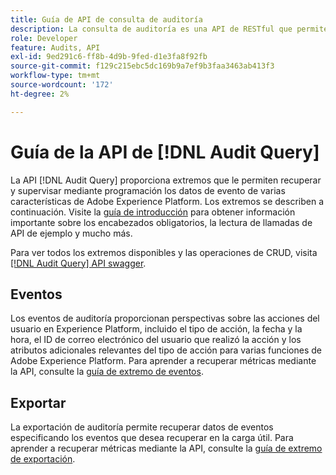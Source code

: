 ```yaml
---
title: Guía de API de consulta de auditoría
description: La consulta de auditoría es una API de RESTful que permite a los desarrolladores ver quién realizó qué acciones en Adobe Experience Platform.
role: Developer
feature: Audits, API
exl-id: 9ed291c6-ff8b-4d9b-9fed-d1e3fa8f92fb
source-git-commit: f129c215ebc5dc169b9a7ef9b3faa3463ab413f3
workflow-type: tm+mt
source-wordcount: '172'
ht-degree: 2%

---
```


# Guía de la API de [!DNL Audit Query]

La API [!DNL Audit Query] proporciona extremos que le permiten recuperar y supervisar mediante programación los datos de evento de varias características de Adobe Experience Platform. Los extremos se describen a continuación. Visite la [guía de introducción](./getting-started.md) para obtener información importante sobre los encabezados obligatorios, la lectura de llamadas de API de ejemplo y mucho más.

Para ver todos los extremos disponibles y las operaciones de CRUD, visita [[!DNL Audit Query] API swagger](https://www.adobe.io/experience-platform-apis/references/audit-query/).

## Eventos

Los eventos de auditoría proporcionan perspectivas sobre las acciones del usuario en Experience Platform, incluido el tipo de acción, la fecha y la hora, el ID de correo electrónico del usuario que realizó la acción y los atributos adicionales relevantes del tipo de acción para varias funciones de Adobe Experience Platform. Para aprender a recuperar métricas mediante la API, consulte la [guía de extremo de eventos](./events.md).

## Exportar

La exportación de auditoría permite recuperar datos de eventos especificando los eventos que desea recuperar en la carga útil. Para aprender a recuperar métricas mediante la API, consulte la [guía de extremo de exportación](./export.md).
